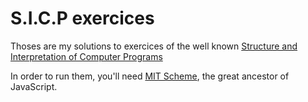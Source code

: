 # S.I.C.P exercices


Thoses are my solutions to exercices of the well known [Structure and Interpretation of Computer Programs](https://sarabander.github.io/sicp/)


In order to run them, you'll need [MIT Scheme](https://www.gnu.org/software/mit-scheme/), the great ancestor of JavaScript.